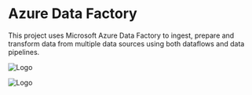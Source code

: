 
# Azure Data Factory

This project uses Microsoft Azure Data Factory to ingest, prepare and transform data from multiple data sources using both dataflows and data pipelines.

![Logo](https://cdn-dynmedia-1.microsoft.com/is/image/microsoftcorp/val-prop-3?resMode=sharp2&op_usm=1.5,0.65,15,0&wid=734&hei=414&qlt=100&fmt=png-alpha&fit=constrain)

![Logo](https://cdn-dynmedia-1.microsoft.com/is/image/microsoftcorp/val-prop-2?resMode=sharp2&op_usm=1.5,0.65,15,0&wid=734&hei=414&qlt=100&fmt=png-alpha&fit=constrain)

